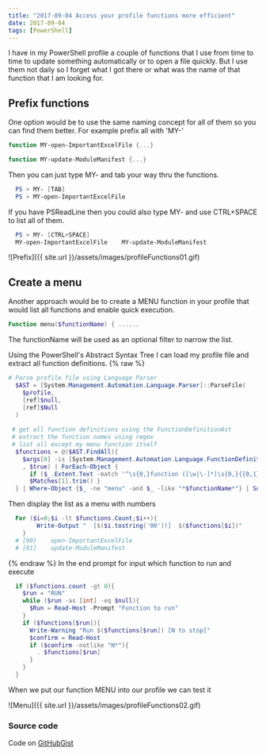 ```yaml
---
title: "2017-09-04 Access your profile functions more efficient"
date: 2017-09-04
tags: [PowerShell]
---
```


I have in my PowerShell profile a couple of functions that I use from time to time to update something automatically or to open a file quickly.
But I use them not daily so I forget what I got there or what was the name of that function that I am looking for.

## Prefix functions
One option would be to use the same naming concept for all of them so you can find them better.
For example prefix all with 'MY-'

```powershell
function MY-open-ImportantExcelFile {...}

function MY-update-ModuleManifest {...}
```

Then you can just type MY- and tab your way thru the functions.

```powershell
  PS > MY- [TAB]
  PS > MY-open-ImportantExcelFile
```

If you have PSReadLine then you could also type MY- and use CTRL+SPACE to list all of them.
```powershell
  PS > MY- [CTRL+SPACE]
  MY-open-ImportantExcelFile    MY-update-ModuleManifest 
```

![Prefix]({{ site.url }}/assets/images/profileFunctions01.gif)

## Create a menu
Another approach would be to create a MENU function in your profile that would list all functions and enable quick execution.

```powershell
Function menu($functionName) { ......
```
The functionName will be used as an optional filter to narrow the list.

Using the PowerShell's Abstract Syntax Tree I can load my profile file and extract all function definitions.
{% raw %}
```powershell
# Parse profile file using Language Parser
  $AST = [System.Management.Automation.Language.Parser]::ParseFile(
    $profile,
    [ref]$null,
    [ref]$Null
  )
 
 # get all function definitions using the FunctionDefinitionAst
 # extract the function names using regex
 # list all except my menu function itself
  $functions = @($AST.FindAll({
    $args[0] -is [System.Management.Automation.Language.FunctionDefinitionAst]}
    , $true) | ForEach-Object {
      if ($_.Extent.Text -match '^\s{0,}function ([\w|\-]*)\s{0,}{{0,1}'){
      $Matches[1].trim() }
  } | Where-Object {$_ -ne "menu" -and $_ -like "*$functionName*"} | Sort-Object)
```
Then display the list as a menu with numbers

```powershell
  For ($i=0;$i -lt $functions.Count;$i++){				
		Write-Output "	[$($i.tostring('00'))]	$($functions[$i])"
	}
  # [00]    open-ImportantExcelFile
  # [01]    update-ModuleManifest
```
{% endraw %}
In the end prompt for input which function to run and execute
```powershell
  if ($functions.count -gt 0){
    $run = "RUN"
    while ($run -as [int] -eq $null){
      $Run = Read-Host -Prompt "Function to run"
    }
    if ($functions[$run]){
      Write-Warning "Run $($functions[$run]) [N to stop]"
      $confirm = Read-Host 
      if ($confirm -notlike "N*"){
        . $functions[$run]
      }
    }
  }
```

When we put our function MENU into our profile we can test it

![Menu]({{ site.url }}/assets/images/profileFunctions02.gif)

### Source code
Code on [GitHubGist](https://gist.github.com/amnich/5099c5e472150da1d09f5ceb1142765a)
